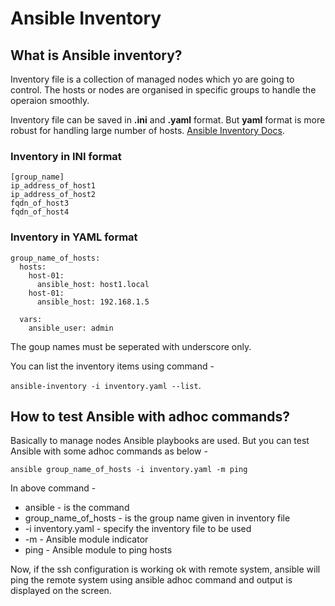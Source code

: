 # Ansible Inventory

## What is Ansible inventory?

Inventory file is a collection of managed nodes which yo are going to control. The hosts or nodes are organised in specific groups to handle the operaion smoothly.

Inventory file can be saved in **.ini** and **.yaml** format. But **yaml** format is more robust for handling large number of hosts. [Ansible Inventory Docs](https://docs.ansible.com/ansible/latest/getting_started/get_started_inventory.html).



### Inventory in INI format

```
[group_name]
ip_address_of_host1
ip_address_of_host2
fqdn_of_host3
fqdn_of_host4
```
### Inventory in YAML format

```
group_name_of_hosts:
  hosts:
    host-01:
      ansible_host: host1.local
    host-01:
      ansible_host: 192.168.1.5

  vars:
    ansible_user: admin
```

The goup names must be seperated with underscore only.

You can list the inventory items using command -

`ansible-inventory -i inventory.yaml --list`.

## How to test Ansible with adhoc commands?

Basically to manage nodes Ansible playbooks are used. But you can test Ansible with some adhoc commands as below - 

`ansible group_name_of_hosts -i inventory.yaml -m ping`

In above command - 
- ansible - is the command
- group_name_of_hosts - is the group name given in inventory file
- -i inventory.yaml - specify the inventory file to be used
- -m - Ansible module indicator
- ping - Ansible module to ping hosts

Now, if the ssh configuration is working ok with remote system, ansible will ping the remote system using ansible adhoc command and output is displayed on the screen.
